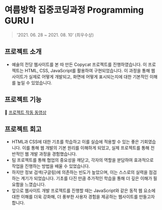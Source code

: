 # 여름방학 집중코딩과정 Programming GURU I
> '2021. 06. 28 ~ 2021. 08. 10' (최우수상)

## 프로젝트 소개
- 예술의 전당 웹사이트를 본 따 만든 Copycat 프로젝트를 진행하였습니다. 이 프로젝트는 HTML, CSS, JavaScript를 활용하여 구현되었습니다. 이 과정을 통해 웹사이트가 실제로 어떻게 개발되고, 화면에 어떻게 표시되는지에 대한 기본적인 이해를 높일 수 있었습니다.

## 프로젝트 기능 
🔗 [프로젝트 작동 동영상](https://www.youtube.com/watch?v=HaQWTJ8doLo)

## 프로젝트 회고 
- HTML과 CSS에 대한 기초를 학습하고 이를 실습에 적용할 수 있는 좋은 기회였습니다. 이를 통해 웹 개발의 기본 원리를 이해하게 되었고, 실제 프로젝트를 통해 전반적인 웹 개발 과정을 경험했습니다.
- 팀 프로젝트를 통해 협업의 중요성을 깨닫고, 각자의 역할을 분담하여 효과적으로 작업을 진행하는 방법을 배울 수 있었습니다.
- 하지만 정보 검색(구글링)에 의존하는 빈도가 높았으며, 이는 스스로의 실력을 점검하는 계기가 되었습니다. 기초를 다진 만큼 추가적인 학습을 통해 더 깊은 이해가 필요함을 느꼈습니다.
- 앞으로 웹사이트 개발 프로젝트를 진행할 때는 JavaScript와 같은 동적 웹 요소에 대한 이해를 더욱 강화해, 더 풍부한 사용자 경험을 제공하는 웹사이트를 만들고자 합니다.
